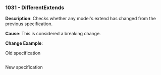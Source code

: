 ### 1031 - DifferentExtends

**Description**: Checks whether any model's extend has changed from the previous specification.

**Cause**: This is considered a breaking change.

**Change Example**: 

Old specification
```json5

```

New specification
```json5

```
